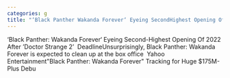 ```yaml
---
categories: g
title: "‘Black Panther Wakanda Forever‘ Eyeing SecondHighest Opening Of 2022 After ’Doctor Strange 2’  Deadline"
---
```

‘Black Panther: Wakanda Forever‘ Eyeing Second-Highest Opening Of 2022 After ’Doctor Strange 2’&nbsp;&nbsp;DeadlineUnsurprisingly, Black Panther: Wakanda Forever is expected to clean up at the box office&nbsp;&nbsp;Yahoo Entertainment"Black Panther: Wakanda Forever" Tracking for Huge $175M-Plus Debu